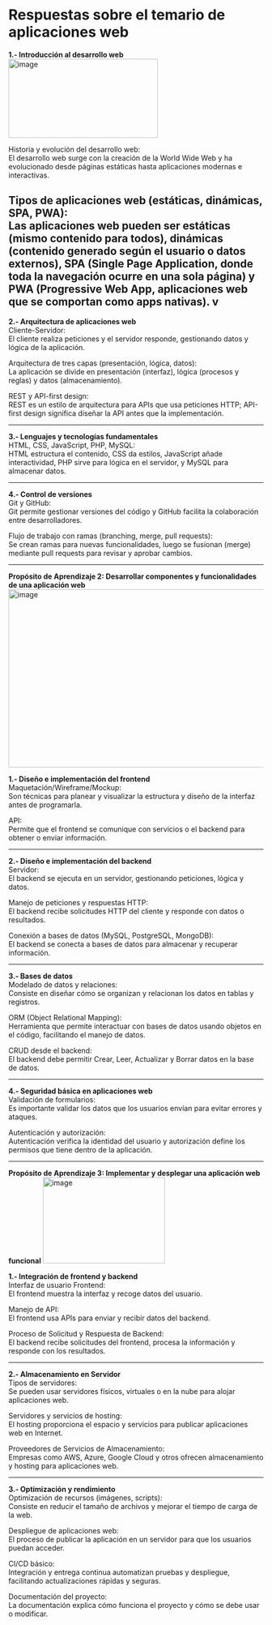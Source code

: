 # Respuestas sobre el temario de aplicaciones web

**1.- Introducción al desarrollo web**  
<img width="295" height="156" alt="image" src="https://github.com/user-attachments/assets/4303e6fa-8b14-4e11-8ac8-d69658e667a1" />


Historia y evolución del desarrollo web:  
El desarrollo web surge con la creación de la World Wide Web y ha evolucionado desde páginas estáticas hasta aplicaciones modernas e interactivas.

Tipos de aplicaciones web (estáticas, dinámicas, SPA, PWA):  
Las aplicaciones web pueden ser estáticas (mismo contenido para todos), dinámicas (contenido generado según el usuario o datos externos), SPA (Single Page Application, donde toda la navegación ocurre en una sola página) y PWA (Progressive Web App, aplicaciones web que se comportan como apps nativas).
v
---


**2.- Arquitectura de aplicaciones web**  
Cliente-Servidor:  
El cliente realiza peticiones y el servidor responde, gestionando datos y lógica de la aplicación.

Arquitectura de tres capas (presentación, lógica, datos):  
La aplicación se divide en presentación (interfaz), lógica (procesos y reglas) y datos (almacenamiento).

REST y API-first design:  
REST es un estilo de arquitectura para APIs que usa peticiones HTTP; API-first design significa diseñar la API antes que la implementación.

---

**3.- Lenguajes y tecnologías fundamentales**  
HTML, CSS, JavaScript, PHP, MySQL:  
HTML estructura el contenido, CSS da estilos, JavaScript añade interactividad, PHP sirve para lógica en el servidor, y MySQL para almacenar datos.

---

**4.- Control de versiones**  
Git y GitHub:  
Git permite gestionar versiones del código y GitHub facilita la colaboración entre desarrolladores.

Flujo de trabajo con ramas (branching, merge, pull requests):  
Se crean ramas para nuevas funcionalidades, luego se fusionan (merge) mediante pull requests para revisar y aprobar cambios.

---

**Propósito de Aprendizaje 2: Desarrollar componentes y funcionalidades de una aplicación web**
<img width="726" height="352" alt="image" src="https://github.com/user-attachments/assets/69bbec36-4f72-43b4-b2dc-7dd24b03555c" />


**1.- Diseño e implementación del frontend**  
Maquetación/Wireframe/Mockup:  
Son técnicas para planear y visualizar la estructura y diseño de la interfaz antes de programarla.

API:  
Permite que el frontend se comunique con servicios o el backend para obtener o enviar información.

---

**2.- Diseño e implementación del backend**  
Servidor:  
El backend se ejecuta en un servidor, gestionando peticiones, lógica y datos.

Manejo de peticiones y respuestas HTTP:  
El backend recibe solicitudes HTTP del cliente y responde con datos o resultados.

Conexión a bases de datos (MySQL, PostgreSQL, MongoDB):  
El backend se conecta a bases de datos para almacenar y recuperar información.

---

**3.- Bases de datos**  
Modelado de datos y relaciones:  
Consiste en diseñar cómo se organizan y relacionan los datos en tablas y registros.

ORM (Object Relational Mapping):  
Herramienta que permite interactuar con bases de datos usando objetos en el código, facilitando el manejo de datos.

CRUD desde el backend:  
El backend debe permitir Crear, Leer, Actualizar y Borrar datos en la base de datos.

---

**4.- Seguridad básica en aplicaciones web**  
Validación de formularios:  
Es importante validar los datos que los usuarios envían para evitar errores y ataques.

Autenticación y autorización:  
Autenticación verifica la identidad del usuario y autorización define los permisos que tiene dentro de la aplicación.

---

**Propósito de Aprendizaje 3: Implementar y desplegar una aplicación web funcional**
<img width="241" height="170" alt="image" src="https://github.com/user-attachments/assets/9020a980-0657-40a2-b0aa-70417cd2e784" />

**1.- Integración de frontend y backend**  
Interfaz de usuario Frontend:  
El frontend muestra la interfaz y recoge datos del usuario.

Manejo de API:  
El frontend usa APIs para enviar y recibir datos del backend.

Proceso de Solicitud y Respuesta de Backend:  
El backend recibe solicitudes del frontend, procesa la información y responde con los resultados.

---

**2.- Almacenamiento en Servidor**  
Tipos de servidores:  
Se pueden usar servidores físicos, virtuales o en la nube para alojar aplicaciones web.

Servidores y servicios de hosting:  
El hosting proporciona el espacio y servicios para publicar aplicaciones web en Internet.

Proveedores de Servicios de Almacenamiento:  
Empresas como AWS, Azure, Google Cloud y otros ofrecen almacenamiento y hosting para aplicaciones web.

---

**3.- Optimización y rendimiento**  
Optimización de recursos (imágenes, scripts):  
Consiste en reducir el tamaño de archivos y mejorar el tiempo de carga de la web.

Despliegue de aplicaciones web:  
El proceso de publicar la aplicación en un servidor para que los usuarios puedan acceder.

CI/CD básico:  
Integración y entrega continua automatizan pruebas y despliegue, facilitando actualizaciones rápidas y seguras.

Documentación del proyecto:  
La documentación explica cómo funciona el proyecto y cómo se debe usar o modificar.
